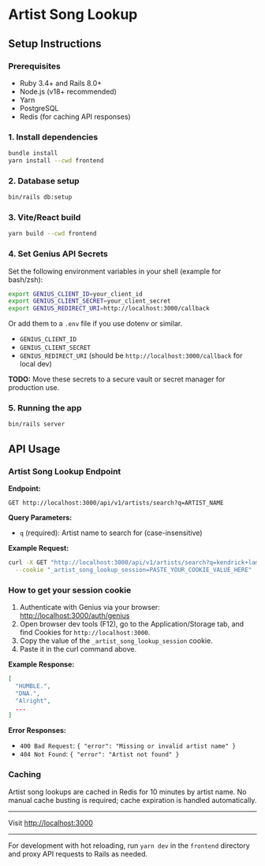 # Artist Song Lookup

## Setup Instructions

### Prerequisites

- Ruby 3.4+ and Rails 8.0+
- Node.js (v18+ recommended)
- Yarn
- PostgreSQL
- Redis (for caching API responses)

### 1. Install dependencies

```bash
bundle install
yarn install --cwd frontend
```

### 2. Database setup

```bash
bin/rails db:setup
```

### 3. Vite/React build

```bash
yarn build --cwd frontend
```

### 4. Set Genius API Secrets

Set the following environment variables in your shell (example for bash/zsh):

```bash
export GENIUS_CLIENT_ID=your_client_id
export GENIUS_CLIENT_SECRET=your_client_secret
export GENIUS_REDIRECT_URI=http://localhost:3000/callback
```

Or add them to a `.env` file if you use dotenv or similar.

- `GENIUS_CLIENT_ID`
- `GENIUS_CLIENT_SECRET`
- `GENIUS_REDIRECT_URI` (should be `http://localhost:3000/callback` for local dev)

**TODO:** Move these secrets to a secure vault or secret manager for production use.

### 5. Running the app

```bash
bin/rails server
```

## API Usage

### Artist Song Lookup Endpoint

**Endpoint:**

```
GET http://localhost:3000/api/v1/artists/search?q=ARTIST_NAME
```

**Query Parameters:**

- `q` (required): Artist name to search for (case-insensitive)

**Example Request:**

```bash
curl -X GET "http://localhost:3000/api/v1/artists/search?q=kendrick+lamar" \
  --cookie "_artist_song_lookup_session=PASTE_YOUR_COOKIE_VALUE_HERE"
```

### How to get your session cookie

1. Authenticate with Genius via your browser: [http://localhost:3000/auth/genius](http://localhost:3000/auth/genius)
2. Open browser dev tools (F12), go to the Application/Storage tab, and find Cookies for `http://localhost:3000`.
3. Copy the value of the `_artist_song_lookup_session` cookie.
4. Paste it in the curl command above.

**Example Response:**

```json
[
  "HUMBLE.",
  "DNA.",
  "Alright",
  ...
]
```

**Error Responses:**

- `400 Bad Request`: `{ "error": "Missing or invalid artist name" }`
- `404 Not Found`: `{ "error": "Artist not found" }`

### Caching

Artist song lookups are cached in Redis for 10 minutes by artist name. No manual cache busting is required; cache expiration is handled automatically.

---

Visit [http://localhost:3000](http://localhost:3000)

---

For development with hot reloading, run `yarn dev` in the `frontend` directory and proxy API requests to Rails as needed.

